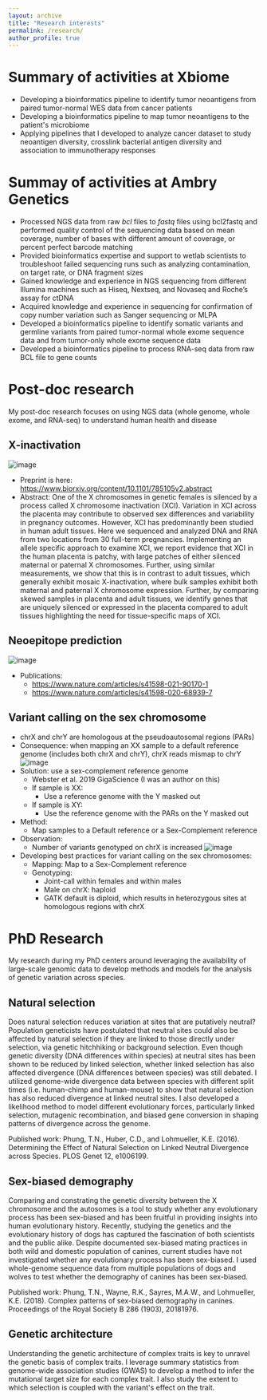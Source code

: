 ```yaml
---
layout: archive
title: "Research interests"
permalink: /research/
author_profile: true
---
```


# Summary of activities at Xbiome
- Developing a bioinformatics pipeline to identify tumor neoantigens from paired tumor-normal WES data from cancer patients
- Developing a bioinformatics pipeline to map tumor neoantigens to the patient's microbiome
- Applying pipelines that I developed to analyze cancer dataset to study neoantigen diversity, crosslink bacterial antigen diversity and association to immunotherapy responses

# Summay of activities at Ambry Genetics
- Processed NGS data from raw *bcl* files to *fastq* files using bcl2fastq and performed quality control of the sequencing data based on mean coverage, number of bases with different amount of coverage, or percent perfect barcode matching
- Provided bioinformatics expertise and support to wetlab scientists to troubleshoot failed sequencing runs such as analyzing contamination, on target rate, or DNA fragment sizes
- Gained knowledge and experience in NGS sequencing from different Illumina machines such as Hiseq, Nextseq, and Novaseq and Roche’s assay for ctDNA
- Acquired knowledge and experience in sequencing for confirmation of copy number variation such as Sanger sequencing or MLPA
- Developed a bioinformatics pipeline to identify somatic variants and germline variants from paired tumor-normal whole exome sequence data and from tumor-only whole exome sequence data
- Developed a bioinformatics pipeline to process RNA-seq data from raw BCL file to gene counts

# Post-doc research
My post-doc research focuses on using NGS data (whole genome, whole exome, and RNA-seq) to understand human health and disease

## X-inactivation
![image](https://user-images.githubusercontent.com/10180091/146855168-66a16bf2-862f-48d1-b3d8-25714369233e.png)
- Preprint is here: https://www.biorxiv.org/content/10.1101/785105v2.abstract
- Abstract: One of the X chromosomes in genetic females is silenced by a process called X chromosome inactivation (XCI). Variation in XCI across the placenta may contribute to observed sex differences and variability in pregnancy outcomes. However, XCI has predominantly been studied in human adult tissues. Here we sequenced and analyzed DNA and RNA from two locations from 30 full-term pregnancies. Implementing an allele specific approach to examine XCI, we report evidence that XCI in the human placenta is patchy, with large patches of either silenced maternal or paternal X chromosomes. Further, using similar measurements, we show that this is in contrast to adult tissues, which generally exhibit mosaic X-inactivation, where bulk samples exhibit both maternal and paternal X chromosome expression. Further, by comparing skewed samples in placenta and adult tissues, we identify genes that are uniquely silenced or expressed in the placenta compared to adult tissues highlighting the need for tissue-specific maps of XCI.

## Neoepitope prediction
![image](https://user-images.githubusercontent.com/10180091/146855294-e7bfe2f8-e122-470f-914b-0c7b527bd7d1.png)
- Publications:
  + https://www.nature.com/articles/s41598-021-90170-1
  + https://www.nature.com/articles/s41598-020-68939-7

## Variant calling on the sex chromosome
- chrX and chrY are homologous at the pseudoautosomal regions (PARs)
- Consequence: when mapping an XX sample to a default reference genome (includes both chrX and chrY), chrX reads mismap to chrY 
![image](https://user-images.githubusercontent.com/10180091/147518972-5f7d4b24-a120-45a2-9243-850e06c6c490.png)
- Solution: use a sex-complement reference genome 
  + Webster et al. 2019 GigaScience (I was an author on this)
  + If sample is XX:
    + Use a reference genome with the Y masked out
  + If sample is XY:
    + Use the reference genome with the PARs on the Y masked out
- Method:
  + Map samples to a Default reference or a Sex-Complement reference
- Observation:
  + Number of variants genotyped on chrX is increased
![image](https://user-images.githubusercontent.com/10180091/147519057-72495fda-9b3e-424e-8254-af5ca9098abb.png)
- Developing best practices for variant calling on the sex chromosomes:
  + Mapping: Map to a Sex-Complement reference
  + Genotyping:
    + Joint-call within females and within males
    + Male on chrX: haploid
    + GATK default is diploid, which results in heterozygous sites at homologous regions with chrX

# PhD Research
My research during my PhD centers around leveraging the availability of large-scale genomic data to develop methods and models for the analysis of genetic variation across species. 

## Natural selection
Does natural selection reduces variation at sites that are putatively neutral? Population geneticists have postulated that neutral sites could also be affected by natural selection if they are linked to those directly under selection, via genetic hitchhiking or background selection. Even though genetic diversity (DNA differences within species) at neutral sites has been shown to be reduced by linked selection, whether linked selection has also affected divergence (DNA differences between species) was still debated. I utilized genome-wide divergence data between species with different split times (i.e. human-chimp and human-mouse) to show that natural selection has also reduced divergence at linked neutral sites. I also developed a likelihood method to model different evolutionary forces, particularly linked selection, mutagenic recombination, and biased gene conversion in shaping patterns of divergence across the genome. 

Published work: Phung, T.N., Huber, C.D., and Lohmueller, K.E. (2016). Determining the Effect of Natural Selection on Linked Neutral Divergence across Species. PLOS Genet 12, e1006199.

## Sex-biased demography
Comparing and constrating the genetic diversity between the X chromosome and the autosomes is a tool to study whether any evolutionary process has been sex-biased and has been fruitful in providing insights into human evolutionary history. Recently, studying the genetics and the evolutionary history of dogs has captured the fascination of both scientists and the public alike. Despite documented sex-biased mating practices in both wild and domestic population of canines, current studies have not investigated whether any evolutionary process has been sex-biased. I used whole-genome sequence data from multiple populations of dogs and wolves to test whether the demography of canines has been sex-biased. 

Published work: Phung, T.N., Wayne, R.K., Sayres, M.A.W., and Lohmueller, K.E. (2018). Complex patterns of sex-biased demography in canines. Proceedings of the Royal Society B 286 (1903), 20181976.

## Genetic architecture
Understanding the genetic architecture of complex traits is key to unravel the genetic basis of complex traits. I leverage summary statistics from genome-wide association studies (GWAS) to develop a method to infer the mutational target size for each complex trait. I also study the extent to which selection is coupled with the variant's effect on the trait. 
